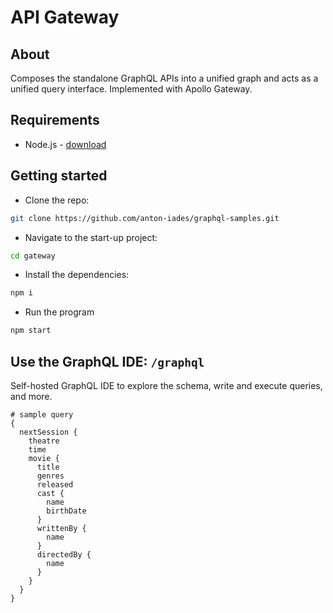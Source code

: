# API Gateway

## About

Composes the standalone GraphQL APIs into a unified graph and acts as a unified query interface. Implemented with Apollo Gateway.

## Requirements

- Node.js - [download](https://nodejs.org/en/)

## Getting started

- Clone the repo:

```sh
git clone https://github.com/anton-iades/graphql-samples.git
```

- Navigate to the start-up project:

```sh
cd gateway
```

- Install the dependencies:

```sh
npm i
```

- Run the program

```sh
npm start
```

## Use the GraphQL IDE: `/graphql`

Self-hosted GraphQL IDE to explore the schema, write and execute queries, and more.

```gql
# sample query
{
  nextSession {
    theatre
    time
    movie {
      title
      genres
      released
      cast {
        name
        birthDate
      }
      writtenBy {
        name
      }
      directedBy {
        name
      }
    }
  }
}
```
